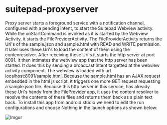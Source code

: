 # suitepad-proxyserver
Proxy server starts a foreground service with a notification channel, configured with a pending intent, to start the Suitepad Webview activity.
While the onStartCommand is invoked as it is started by the Webview Activity, it starts the FileProviderActivity.
The FileProviderActivity returns the Uri's of the sample.json and sample.html with READ and WRITE permission.
It later uses these Uri's to load the content of them using the contenresolver.
After receiving these Uri's it starts the http server at port 8091. 
It then intimates the webview app that the http server has been started. It does this by sending a broadcast Intent targetted at the webview activity component.
The webview is loaded with url localhost:8091/sample.html. Because the sample.html has an AJAX request embedded in the html js script,
it triggers one more GET request requesting a sample.json file. Because this http server in this service, has already these Uri's handy
from the FileProvider app, it uses the content resolver to reoslve the contents of these files and returns them back as a plain text back.
To install this app from android studio we need to edit the run configurations and choose Nothing in the launch options as shown below:

![Imgur](https://i.imgur.com/3RSH8yL.jpg)

